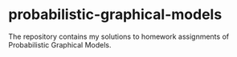 # probabilistic-graphical-models
The repository contains my solutions to homework assignments of Probabilistic Graphical Models.
